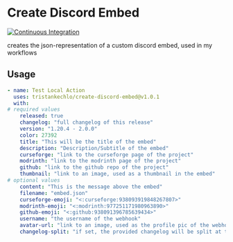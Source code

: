 # Create Discord Embed

[![Continuous Integration](https://github.com/tristankechlo/create-discord-embed/actions/workflows/ci.yml/badge.svg?branch=main)](https://github.com/tristankechlo/create-discord-embed/actions/workflows/ci.yml)

creates the json-representation of a custom discord embed, used in my workflows

## Usage

```yaml
- name: Test Local Action
  uses: tristankechlo/create-discord-embed@v1.0.1
  with:
# required values
    released: true
    changelog: "full changelog of this release"
    version: "1.20.4 - 2.0.0"
    color: 27392
    title: "This will be the title of the embed"
    description: "Description/Subtitle of the embed"
    curseforge: "link to the curseforge page of the project"
    modrinth: "link to the modrinth page of the project"
    github: "link to the github repo of the project"
    thumbnail: "link to an image, used as a thumbnail in the embed"
# optional values
    content: "This is the message above the embed"
    filename: "embed.json"
    curseforge-emoji: "<:curseforge:938093919848267807>"
    modrinth-emoji: "<:modrinth:977251171980963890>"
    github-emoji: "<:github:938091396785639434>"
    username: "the username of the webhook"
    avatar-url: "link to an image, used as the profile pic of the webhook message"
    changelog-split: "if set, the provided changelog will be split at this position, only the first match will be used"
```

